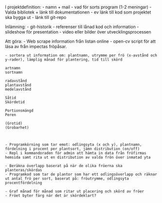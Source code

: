 I projektdefinition:
    - namn + mail
    - vad för sorts program (1-2 meningar)
    - Valda bibliotek + länk till dokumentationen
    - ev länk till kod som projektet ska bygga ut
    - länk till git-repo

Inlämning:
    - git-historik
    - referenser till lånad kod och information
    - slideshow för presentation
    - video eller bilder över utvecklingsprocessen

Att göra:
    - Web scrape information från listan online
    - open-cv script för att läsa av från impectas fröpåsar.

    - sortera ut information om: plantnamn, utrymme per frö (x-avstånd och y-rader), lämplig månad för plantering, tid till skörd

    artnamn 
    sortnamn

    radavstånd
    plantavstånd
    medelavstånd

    Såtid
    Skördetid

    Portionsmängd
    Peren

    (Grotid)
    (Grobarhet)


    
    - Programkörning som tar emot: odlingsyta (x och y), plantnamn, fördelning i procent per plantsort, jämn distribution (on/off)
    - Repl i kommandoraden för admin att hämta in data från fröfirmas hemsida samt rita ut en distribution av valda frön över inmatad yta

    - Beräkna överlapp baserat på när de olika fröerna ska planteras/skördas
    - Programkod som tar de plantor som har ett odlingsöverlapp och räknar ut antal frö per sort, baserat på: fröutrymme, odlingsyta procentfördelning

    - Graf månad för månad som ritar ut placering och skörd av fröer
    - Fröet byter färg när det är skördeklart?